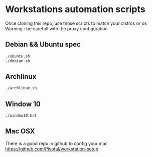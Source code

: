 # Workstations automation scripts

Once cloning this repo, use those scripts to match your distros or os
Warning : be carefull with the proxy configuration

## Debian && Ubuntu spec

```bash
./ubuntu.sh
./debian.sh
```

## Archlinux

```bash
./archlinux.sh
```

## Window 10

```bash
./window10.bat
```

## Mac OSX

There is a good repo in github to config your mac
https://github.com/Pivotal/workstation-setup
